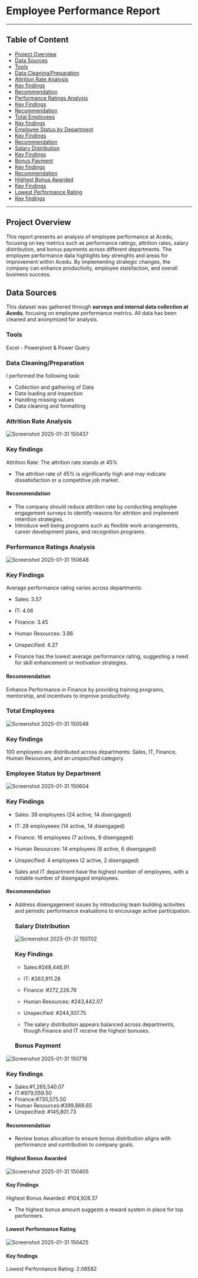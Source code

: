 # Employee Performance Report
---
## Table of Content
- [Project Overview](#project-overview)
- [Data Sources](#data-sources)
- [Tools](#tools)
- [Data Cleaning/Preparation](#data-cleaningpreparation)
- [Attrition Rate Analysis](#attrition-rate-analysis)
- [Key findings](#key-findings)
- [Recommendation](#recommendation)
- [Performance Ratings Analysis](#performance-ratings-analysis)
- [Key Findings](#key-findings)
- [Recommendation](#recommendation)
- [Total Employees](#total-employees)
- [Key findings](#key-findings)
- [Employee Status by Department](#employee-status-by-department)
- [Key Findings](#key-findings)
- [Recommendation](#recommendation)
- [Salary Distribution](#salary-distribution)
- [Key Findings](#key-findings)
- [Bonus Payment](#bonus-payment)
- [Key findings](#key-findings)
- [Recommendation](#recommendation)
- [Highest Bonus Awarded](#highest-bonus-awarded)
- [Key Findings](#key-findings)
- [Lowest Performance Rating](#lowest-performance-raating)
- [Key findings](#key-findings)

---

## Project Overview
This report presents an analysis of employee performance at Acedu, focusing on key metrics such as performance ratings, attrition rates, salary distribution, and bonus payments across different departments. 
The employee performance data highlights key strenghts and areas for improvement within Acedu. By implementing strategic changes, the company can enhance productivity, employee staisfaction, and overall business success.

## Data Sources  
This dataset was gathered through **surveys and internal data collection at Acedu**, focusing on employee performance metrics. All data has been cleaned and anonymized for analysis. 

### Tools
 Excel - Powerpivot & Power Query

 ### Data Cleaning/Preparation
 I performed the following task:
 - Collection and gathering of Data
 - Data loading and inspection
 - Handling missing values
 - Data cleaning and formatting

### Attrition Rate Analysis

![Screenshot 2025-01-31 150437](https://github.com/user-attachments/assets/072cd5ff-a6d4-4fd9-8b55-e797736fbf87)

### Key findings 
 Attrition Rate: The attrition rate stands at 45%
 - The attrition rate of 45% is significantly high and may indicate dissatisfaction or a competitive job market.
   
#### Recommendation 
- The company should reduce attrition rate by conducting employee engagement surveys to identify reasons for attrition and implement retention strategies.
- Introduce well being programs such as flexible work arrangements, career development plans, and recognition programs.
   

### Performance Ratings Analysis

![Screenshot 2025-01-31 150648](https://github.com/user-attachments/assets/c4137578-dd58-4906-ada4-be52e7b02164)

### Key Findings
 Average performance rating varies across departments:
 - Sales: 3.57
 - IT: 4.06
 - Finance: 3.45
 - Human Resources: 3.86
 - Unspecified: 4.27

- Finance has the lowest average performance rating, suggesting a need for skill enhancement or motivation strategies.

#### Recommendation
Enhance Performance in Finance by providing training programs, mentorship, and incentives to improve productivity.



   ### Total Employees

   ![Screenshot 2025-01-31 150548](https://github.com/user-attachments/assets/307a6263-0bbf-4d99-a62b-179792aced39)

### Key findings
 100 employees are distributed across departments: Sales, IT, Finance, Human Resources, and an unspecified category.




### Employee Status by Department

![Screenshot 2025-01-31 150604](https://github.com/user-attachments/assets/58e5d80b-ab66-4164-b87e-e8fb72bb8bf4)

### Key Findings
- Sales: 38 employees (24 active, 14 disengaged)
- IT: 28 employeees (14 active, 14 disengaged)
- Finance: 16 employees (7 actives, 9 disengaged)
- Human Resources: 14 employees (8 active, 6 disengaged)
- Unspecified: 4 employees (2 active, 2 disengaged)

- Sales and IT department have the highest number of employees, with a notable number of disengaged employees.

#### Recommendation

- Address disengagement issues by introducing team building activities and periodic performance evaluations to encourage active participation.

  
   ### Salary Distribution

  ![Screenshot 2025-01-31 150702](https://github.com/user-attachments/assets/602636f5-4867-4c46-99d9-acb5ac633fa3)


  ### Key Findings
  - Sales:#248,446.91
  - IT: #263,911.28
  - Finance: #272,226.76
  - Human Resources: #243,442.07
  - Unspecified: #244,307.75
 
  - The salary distribution appears balanced across departments, though Finance and IT receive the highest bonuses.
 

  ### Bonus Payment
  
![Screenshot 2025-01-31 150718](https://github.com/user-attachments/assets/11721cd3-18b2-46ed-8373-4ad433d24149)

### Key findings
- Sales:#1,265,540.07
- IT:#979,059.50
- Finance:#730,575.50
- Human Resources:#399,869.65
- Unspecified: #145,801.73

#### Recommendation 

- Review bonus allocation to ensure bonus distribution aligns with performance and contribution to company goals.


  
#### Highest Bonus Awarded

![Screenshot 2025-01-31 150405](https://github.com/user-attachments/assets/ddbfbc07-2c66-4ca2-a171-7a832c50c300)

#### Key Findings 
Highest Bonus Awarded: #104,928.37

- The highest bonus amount suggests a reward system in place for top performers.

#### Lowest Performance Rating 

![Screenshot 2025-01-31 150425](https://github.com/user-attachments/assets/e40f9309-d6e4-4a30-bc3b-6319dbaa67e5)

#### Key findings 
Lowest Performance Rating: 2.06582



